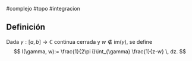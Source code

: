 #complejo #topo #integracion 
## Definición

Dada $\gamma :[a,b]\to \mathbb{C}$ continua cerrada y $w \notin \text{im}(\gamma)$, se define
$$
I(\gamma, w):= \frac{1}{2\pi i}\int_{\gamma} \frac{1}{z-w} \, dz.
$$